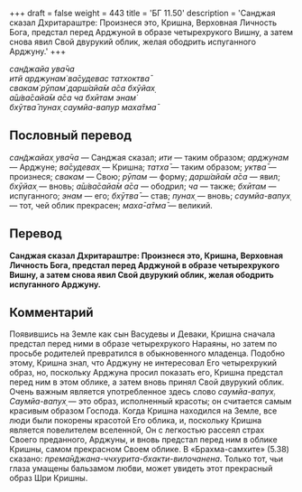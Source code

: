 +++
draft = false
weight = 443
title = 'БГ 11.50'
description = 'Санджая сказал Дхритараштре: Произнеся это, Кришна, Верховная Личность Бога, предстал перед Арджуной в образе четырехрукого Вишну, а затем снова явил Свой двурукий облик, желая ободрить испуганного Арджуну.'
+++

_сан̃джайа ува̄ча  
итй арджунам̇ ва̄судевас татхоктва̄  
свакам̇ рӯпам̇ дарш́айа̄м а̄са бхӯйах̣  
а̄ш́ва̄сайа̄м а̄са ча бхӣтам энам̇  
бхӯтва̄ пунах̣ саумйа-вапур маха̄тма̄_

## Пословный перевод

_сан̃джайах̣_ _ува̄ча_ — Санджая сказал; _ити_ — таким образом; _арджунам_ — Арджуне; _ва̄судевах̣_ — Кришна; _татха̄_ — таким образом; _уктва̄_ — произнеся; _свакам_ — Свою; _рӯпам_ — форму; _дарш́айа̄м_ _а̄са_ — явил; _бхӯйах̣_ — вновь; _а̄ш́ва̄сайа̄м_ _а̄са_ — ободрил; _ча_ — также; _бхӣтам_ — испуганного; _энам_ — его; _бхӯтва̄_ — став; _пунах̣_ — вновь; _саумйа_\-_вапух̣_ — тот, чей облик прекрасен; _маха̄_\-_а̄тма̄_ — великий.

## Перевод

**Санджая сказал Дхритараштре: Произнеся это, Кришна, Верховная Личность Бога, предстал перед Арджуной в образе четырехрукого Вишну, а затем снова явил Свой двурукий облик, желая ободрить испуганного Арджуну.**

## Комментарий

Появившись на Земле как сын Васудевы и Деваки, Кришна сначала предстал перед ними в образе четырехрукого Нараяны, но затем по просьбе родителей превратился в обыкновенного младенца. Подобно этому, Кришна знал, что Арджуну не интересовал Его четырехрукий образ, но, поскольку Арджуна просил показать его, Кришна предстал перед ним в этом облике, а затем вновь принял Свой двурукий облик. Очень важным является употребленное здесь слово _саумйа-вапух̣. Саумйа-вапух̣_ — это образ, исполненный красоты; он считается самым красивым образом Господа. Когда Кришна находился на Земле, все люди были покорены красотой Его облика, и, поскольку Кришна является повелителем вселенной, Он с легкостью рассеял страх Своего преданного, Арджуны, и вновь предстал перед ним в облике Кришны, самом прекрасном Своем облике. В «Брахма-самхите» (5.38) сказано: _према̄н̃джана-ччхурита-бхакти-вилочанена_. Только тот, чьи глаза умащены бальзамом любви, может увидеть этот прекрасный образ Шри Кришны.
